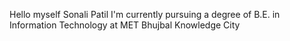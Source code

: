Hello myself Sonali Patil
I'm currently pursuing a degree of B.E. in Information Technology at MET Bhujbal Knowledge City


